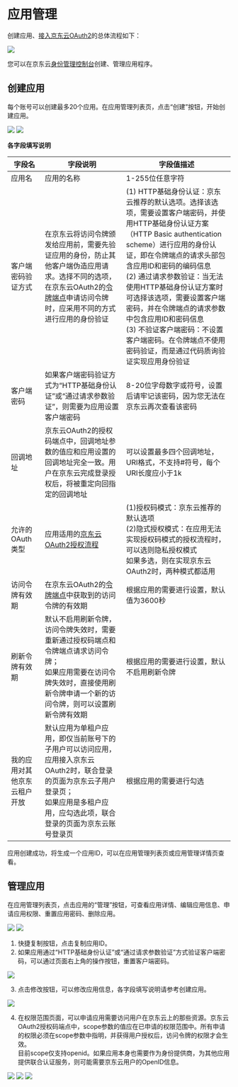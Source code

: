 # 应用管理

创建应用、[接入京东云OAuth2](../../../documentation/Identity-Authentication-Service/Application-Management/OAuth2.md)的总体流程如下：</br>

![](../../../image/Identity-Authentication-Service/Application-Management/app-flow.png)

您可以在京东云[身份管理控制台](https://ias-console.jdcloud.com/ias/apps)创建、管理应用程序。</br>

## 创建应用

每个账号可以创建最多20个应用。在应用管理列表页，点击“创建”按钮，开始创建应用。</br>

![](../../../image/Identity-Authentication-Service/Application-Management/1-apps-list.png)
![](../../../image/Identity-Authentication-Service/Application-Management/2-create-app.png)

**各字段填写说明**

|字段名|字段说明|字段值描述|
|---|---|---|
|应用名|应用的名称|1-255位任意字符|
|客户端密码验证方式|在京东云将访问令牌颁发给应用前，需要先验证应用的身份，防止其他客户端伪造应用请求。选择不同的选项，在京东云OAuth2的[令牌端点](../../../documentation/Identity-Authentication-Service/Application-Management/OAuth2.md/#3)申请访问令牌时，应采用不同的方式进行应用的身份验证|(1) HTTP基础身份认证：京东云推荐的默认选项。选择该选项，需要设置客户端密码，并使用HTTP基础身份认证方案（HTTP Basic authentication scheme）进行应用的身份认证，即在令牌端点的请求头部包含应用ID和密码的编码信息</br>(2) 通过请求参数验证：当无法使用HTTP基础身份认证方案时可选择该选项，需要设置客户端密码，并在令牌端点的请求参数中包含应用ID和密码信息</br>(3) 不验证客户端密码：不设置客户端密码。在令牌端点不使用密码验证，而是通过代码质询验证实现应用身份验证|
|客户端密码|如果客户端密码验证方式为“HTTP基础身份认证”或“通过请求参数验证”，则需要为应用设置客户端密码|8-20位字母数字或符号，设置后请牢记该密码，因为您无法在京东云再次查看该密码|
|回调地址|京东云OAuth2的授权码端点中，回调地址参数的值应和应用设置的回调地址完全一致。用户在京东云完成登录授权后，将被重定向回指定的回调地址|可以设置最多四个回调地址，URI格式，不支持#符号，每个URI长度应小于1k|
|允许的OAuth类型|应用适用的[京东云OAuth2授权流程](../../../documentation/Identity-Authentication-Service/Application-Management/OAuth2.md/#0)|(1)授权码模式：京东云推荐的默认选项</br>(2)隐式授权模式：在应用无法实现授权码模式的授权流程时，可以选则隐私授权模式</br>如果多选，则在实现京东云OAuth2时，两种模式都适用|
|访问令牌有效期|在京东云OAuth2的[令牌端点](../../../documentation/Identity-Authentication-Service/Application-Management/OAuth2.md/#3)中获取到的访问令牌的有效期|根据应用的需要进行设置，默认值为3600秒|
|刷新令牌有效期|默认不启用刷新令牌，访问令牌失效时，需要重新通过授权码端点和令牌端点请求访问令牌；</br>如果应用需要在访问令牌失效时，直接使用刷新令牌申请一个新的访问令牌，则可以设置刷新令牌有效期|根据应用的需要进行设置，默认不启用刷新令牌|
|我的应用对其他京东云租户开放|默认应用为单租户应用，即仅当前账号下的子用户可以访问应用，应用接入京东云OAuth2时，联合登录的页面为京东云子用户登录页；</br>如果应用是多租户应用，应勾选此项，联合登录的页面为京东云账号登录页|根据应用的需要进行勾选|

应用创建成功，将生成一个应用ID，可以在应用管理列表页或应用管理详情页查看。</br>

## 管理应用

在应用管理列表页，点击应用的“管理”按钮，可查看应用详情、编辑应用信息、申请应用权限、重置应用密码、删除应用。</br>

![](../../../image/Identity-Authentication-Service/Application-Management/6-mng-app.png)
![](../../../image/Identity-Authentication-Service/Application-Management/3-review-app.png)

1. 快捷复制按钮，点击复制应用ID。</br>
2. 如果应用通过“HTTP基础身份认证”或“通过请求参数验证”方式验证客户端密码，可以通过页面右上角的操作按钮，重置客户端密码。</br>

![](../../../image/Identity-Authentication-Service/Application-Management/7-reset-secret.PNG)

3. 点击修改按钮，可以修改应用信息，各字段填写说明请参考创建应用。</br>

![](../../../image/Identity-Authentication-Service/Application-Management/8-edit-app.png)

4. 在权限范围页面，可以申请应用需要访问用户在京东云上的那些资源。京东云OAuth2授权码端点中，scope参数的值应在已申请的权限范围中。所有申请的权限必须在scope参数中指明，并获得用户授权后，访问令牌的权限才会生效。</br>
目前scope仅支持openid。如果应用本身也需要作为身份提供商，为其他应用提供联合认证服务，则可能需要京东云用户的OpenID信息。</br>

![](../../../image/Identity-Authentication-Service/Application-Management/9-apply-scope.png)
![](../../../image/Identity-Authentication-Service/Application-Management/10-openid.png)
![](../../../image/Identity-Authentication-Service/Application-Management/11-review-scope.PNG)
